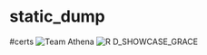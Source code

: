 # static_dump

#certs
![Team Athena](https://user-images.githubusercontent.com/37984032/215316227-4b653cf5-0773-4e5d-93fc-25c62462481e.jpg)
![R D_SHOWCASE_GRACE](https://user-images.githubusercontent.com/37984032/215316246-c598539b-7714-4b31-8470-d1d5ee966bf3.png)
